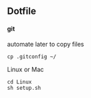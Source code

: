## Dotfile

#### git

automate later to copy files
```
cp .gitconfig ~/
```

Linux or Mac

```
cd Linux
sh setup.sh
```
